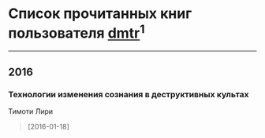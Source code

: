# Список прочитанных книг пользователя [dmtr](https://www.facebook.com/app_scoped_user_id/681919838614488/)<sup>1</sup>
---

## 2016

### Технологии изменения сознания в деструктивных культах
Тимоти Лири
> [2016-01-18] 



